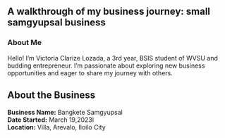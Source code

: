 <!DOCTYPE html>
<html lang="en">
<head>
    <meta charset="UTF-8">
    <meta name="viewport" content="width=device-width, initial-scale=1.0">
  </head>
<body>
    <p>
    <h2>A walkthrough of my business journey: small samgyupsal business</h2>
        <h3> About Me</h3>
 <p>Hello! I’m Victoria Clarize Lozada, a 3rd year, BSIS student of WVSU and budding entrepreneur. I’m passionate about exploring new business opportunities and eager to share my journey with others.</p>

<h2 id="deets"> About the Business</h2>
<p>
	<strong>Business Name:</strong>   Bangkete Samgyupsal<br>
	<strong>Date Started:</strong>    March 19,2023l<br>
	<strong>Location:</strong>        Villa, Arevalo, Iloilo City

 
	
</p>
 

</body>
</html>
